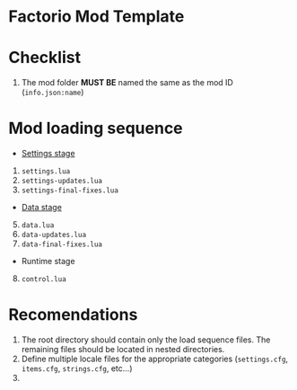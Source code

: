 # Factorio Mod Template

# Checklist

1. The mod folder **MUST BE** named the same as the mod ID (`info.json:name`)

# Mod loading sequence

+ [Settings stage](https://lua-api.factorio.com/latest/Data-Lifecycle.html#settings-stage)

1. `settings.lua`
3. `settings-updates.lua`
4. `settings-final-fixes.lua`

+ [Data stage](https://lua-api.factorio.com/latest/Data-Lifecycle.html#data-stage)

5. `data.lua`
6. `data-updates.lua`
7. `data-final-fixes.lua`

+ Runtime stage

8. `control.lua`

# Recomendations
1. The root directory should contain only the load sequence files. The remaining files should be located in nested directories.
2. Define multiple locale files for the appropriate categories (`settings.cfg`, `items.cfg`, `strings.cfg`, etc...)
3. 